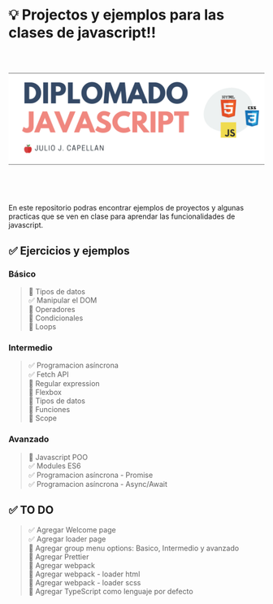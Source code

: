 # 💡 Projectos y ejemplos para las clases de javascript!!
![enter image description here](https://raw.githubusercontent.com/jcapellanvasquez/my-javascript-examples/main/assets/img/banner.png)


En este repositorio podras encontrar ejemplos de proyectos y algunas practicas que se ven en clase para aprendar las funcionalidades de javascript.


## ✅  Ejercicios y ejemplos

### Básico 
>🔲  Tipos de datos\
✅   Manipular el DOM\
🔲  Operadores\
🔲  Condicionales\
🔲  Loops

### Intermedio
>✅  Programacion asíncrona\
✅  Fetch API\
🔲  Regular expression\
🔲  Flexbox\
🔲  Tipos de datos\
🔲  Funciones\
🔲  Scope

### Avanzado
>🔲  Javascript POO\
✅   Modules ES6\
✅  Programacion asíncrona - Promise\
✅  Programacion asíncrona - Async/Await

## ✅  TO DO
 
>✅ Agregar Welcome page\
>✅ Agregar loader page\
🔲 Agregar group menu options: Basico, Intermedio y avanzado\
🔲 Agregar Prettier\
🔲 Agregar webpack\
🔲 Agregar webpack - loader html\
🔲 Agregar webpack - loader scss\
🔲 Agregar TypeScript como lenguaje por defecto